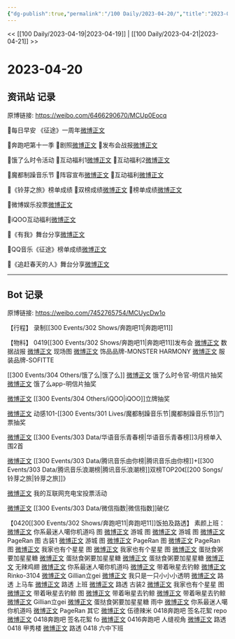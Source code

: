 ```yaml
---
{"dg-publish":true,"permalink":"/100 Daily/2023-04-20/","title":"2023-04-20","created":"2023-04-21T11:26:15.004+08:00","updated":"2023-04-21T15:30:11.600+08:00"}
---
```



<< [[100 Daily/2023-04-19\|2023-04-19]] | [[100 Daily/2023-04-21\|2023-04-21]] >>

# 2023-04-20

## 资讯站 记录

原博链接: https://weibo.com/6466290670/MCUp0Eocq

🌟每日早安
《征途》一周年[微博正文](https://m.weibo.cn/6466290670/4892511405867225)

🌟奔跑吧第十一季
🌷剧照[微博正文](https://m.weibo.cn/6466290670/4892545080886253)
🌷发布会战报[微博正文](https://m.weibo.cn/6466290670/4892633379377033)

🌟饿了么时令活动
🌷互动福利1[微博正文](https://m.weibo.cn/6466290670/4892595269928171)
🌷互动福利2[微博正文](https://m.weibo.cn/6466290670/4892595677563373)

🌟魔都制躁音乐节
🌷阵容宣布[微博正文](https://m.weibo.cn/6466290670/4892707715287915)
🌷互动福利[微博正文](https://m.weibo.cn/6466290670/4892707941517975)

🌟《铃芽之旅》榜单成绩
🌷双榜成绩[微博正文](https://m.weibo.cn/6466290670/4892623183026998)
🌷榜单成绩[微博正文](https://m.weibo.cn/6466290670/4892596281803045)

🌟微博娱乐投票[微博正文](https://m.weibo.cn/6466290670/4892624190444847)

🌟iQOO互动福利[微博正文](https://m.weibo.cn/6466290670/4892561771335655)

🌟《有我》舞台分享[微博正文](https://m.weibo.cn/6466290670/4892688165636196)

🌟QQ音乐《征途》榜单成绩[微博正文](https://m.weibo.cn/6466290670/4892560696804103)

🌟《追赶春天的人》舞台分享[微博正文](https://m.weibo.cn/6466290670/4892667798356024)

---
## Bot 记录

原博链接: https://weibo.com/7452765754/MCUycDw1o

【行程】
录制[[300 Events/302 Shows/奔跑吧11\|奔跑吧11]]

【物料】
0419[[300 Events/302 Shows/奔跑吧11\|奔跑吧11]]发布会
[微博正文](http://weibo.com/5242381821/MCRKlnfZN) 数据战报
[微博正文](https://weibo.com/5242381821/MCPoKEzO6) 现场图
[微博正文](http://weibo.com/7568899433/MCJt6FMBW) 饰品品牌-MONSTER HARMONY
[微博正文](http://weibo.com/7457336054/MCPRHyaTG) 服装品牌-SOFITTE

[[300 Events/304 Others/饿了么\|饿了么]]
[微博正文](http://weibo.com/7756461320/MCQ0Z88Y7) 饿了么时令官-明信片抽奖
[微博正文](http://weibo.com/5117812753/MCPU8wQrU) 饿了么app-明信片抽奖

[微博正文](http://weibo.com/6378846558/MCPBMfxN4) [[300 Events/304 Others/iQOO\|iQOO]]立牌抽奖

[微博正文](http://weibo.com/1738376280/MCTIkulEm) 动感101-[[300 Events/301 Lives/魔都制躁音乐节\|魔都制躁音乐节]]门票抽奖

[微博正文](http://weibo.com/6573096128/MCQKVqcyj) [[300 Events/303 Data/华语音乐青春榜\|华语音乐青春榜]]3月榜单入围2首

[微博正文](http://weibo.com/6573096128/MCRalyjMv) [[300 Events/303 Data/腾讯音乐由你榜\|腾讯音乐由你榜]]+[[300 Events/303 Data/腾讯音乐浪潮榜\|腾讯音乐浪潮榜]]双榜TOP20《[[200 Songs/铃芽之旅\|铃芽之旅]]》

[微博正文](http://weibo.com/1270492934/MCR0Q0Rgb) 我的互联网充电宝投票活动

[微博正文](http://weibo.com/7267061444/MCPOelCsu) [[300 Events/303 Data/微信指数\|微信指数]]破亿

【0420[[300 Events/302 Shows/奔跑吧11\|奔跑吧11]]饭拍及路透】
素颜上班：
[微博正文](http://weibo.com/7724525486/MCOTuinmc) 你系最迷人噶你机道吗 图
[微博正文](http://weibo.com/1801743981/MCP1rtYoP) 游城 图
[微博正文](http://weibo.com/1801743981/MCP4DsL8N) 游城 图
[微博正文](http://weibo.com/7633014126/MCPpGhZLa) PageRan 图
古装1
[微博正文](http://weibo.com/1801743981/MCR4F121o) 游城 图
[微博正文](http://weibo.com/7633014126/MCR4Yw2Sv) PageRan 图
[微博正文](http://weibo.com/7633014126/MCRpM2MR8) PageRan 图
[微博正文](http://weibo.com/7423554418/MCSLk4DK0) 我家也有个星星 图
[微博正文](https://weibo.com/7423554418/MCS3OaIP9) 我家也有个星星 图
[微博正文](http://weibo.com/6048634807/MCR3t8Amj) 蛋挞食粥要加星星糖
[微博正文](http://weibo.com/6048634807/MCRc9vByr) 蛋挞食粥要加星星糖
[微博正文](http://weibo.com/6048634807/MCSgMulGK) 蛋挞食粥要加星星糖
[微博正文](http://weibo.com/7495641082/MCR5AjiJ4) 无辣鸡翅
[微博正文](http://weibo.com/7724525486/MCR9XlHz4) 你系最迷人噶你机道吗
[微博正文](https://weibo.com/3246571812/MCTbKvkuI) 带着啾星去钓鲸
[微博正文](http://weibo.com/1580023053/MCRcceD7Y) Rinko-3104
[微博正文](http://weibo.com/5355738926/MCReKybkC) Gillian立gei
[微博正文](http://weibo.com/1098642404/MCRmEemPA) 我只是一只小小小透明
[微博正文](http://weibo.com/5122158435/MCR2jE1HY) 路透 上马车
[微博正文](http://weibo.com/3199780861/MCR8Axft1) 路透 上班
[微博正文](http://weibo.com/5122158435/MCRrgc7dK) 路透
古装2
[微博正文](http://weibo.com/7423554418/MCSdu3Vt2) 我家也有个星星 图
[微博正文](http://weibo.com/3246571812/MCSV5dwOY) 带着啾星去钓鲸 图
[微博正文](https://weibo.com/3246571812/MCTnUC8Pw) 带着啾星去钓鲸
[微博正文](https://weibo.com/3246571812/4892742369149184) 带着啾星去钓鲸
[微博正文](http://weibo.com/5355738926/MCSkggkny) Gillian立gei
[微博正文](http://weibo.com/6048634807/MCSiAtQ03) 蛋挞食粥要加星星糖
雨中
[微博正文](http://weibo.com/7724525486/MCUkCf3Sn) 你系最迷人噶你机道吗
[微博正文](http://weibo.com/7633014126/MCUu0iRFP) PageRan
其它
[微博正文](http://weibo.com/3777836341/MCIKqdhwX) 伍德辣米 0418奔跑吧 签名花絮 repo
[微博正文](http://weibo.com/7495641082/MCTfx7D7Y) 0418奔跑吧 签名花絮 fo
[微博正文](http://weibo.com/7495641082/MCSSOtIHV) 0416奔跑吧 人缝视角
[微博正文](http://weibo.com/5122158435/MCPXGmAkn) 路透 0418 甲秀楼
[微博正文](http://weibo.com/6654076556/MCG5nm3Tf) 路透 0418 六中下班
